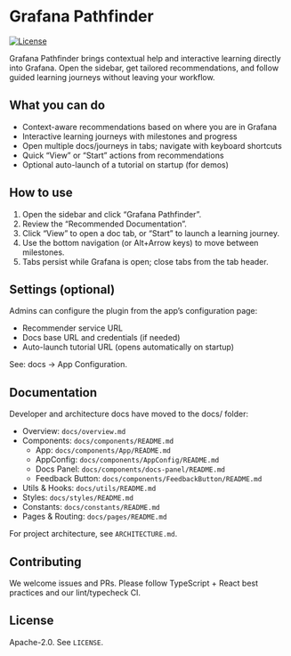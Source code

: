 # Grafana Pathfinder

[![License](https://img.shields.io/badge/License-Apache%202.0-blue.svg)](https://opensource.org/licenses/Apache-2.0)

Grafana Pathfinder brings contextual help and interactive learning directly into Grafana. Open the sidebar, get tailored recommendations, and follow guided learning journeys without leaving your workflow.

## What you can do

- Context-aware recommendations based on where you are in Grafana
- Interactive learning journeys with milestones and progress
- Open multiple docs/journeys in tabs; navigate with keyboard shortcuts
- Quick “View” or “Start” actions from recommendations
- Optional auto-launch of a tutorial on startup (for demos)

## How to use

1. Open the sidebar and click “Grafana Pathfinder”.
2. Review the “Recommended Documentation”.
3. Click “View” to open a doc tab, or “Start” to launch a learning journey.
4. Use the bottom navigation (or Alt+Arrow keys) to move between milestones.
5. Tabs persist while Grafana is open; close tabs from the tab header.

## Settings (optional)

Admins can configure the plugin from the app’s configuration page:
- Recommender service URL
- Docs base URL and credentials (if needed)
- Auto-launch tutorial URL (opens automatically on startup)

See: docs → App Configuration.

## Documentation

Developer and architecture docs have moved to the docs/ folder:

- Overview: `docs/overview.md`
- Components: `docs/components/README.md`
  - App: `docs/components/App/README.md`
  - AppConfig: `docs/components/AppConfig/README.md`
  - Docs Panel: `docs/components/docs-panel/README.md`
  - Feedback Button: `docs/components/FeedbackButton/README.md`
- Utils & Hooks: `docs/utils/README.md`
- Styles: `docs/styles/README.md`
- Constants: `docs/constants/README.md`
- Pages & Routing: `docs/pages/README.md`

For project architecture, see `ARCHITECTURE.md`.

## Contributing

We welcome issues and PRs. Please follow TypeScript + React best practices and our lint/typecheck CI.

## License

Apache-2.0. See `LICENSE`.
